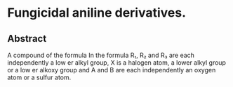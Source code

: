 # Fungicidal aniline derivatives.

## Abstract
A compound of the formula In the formula R₁, R₂ and R₃ are each independently a low er alkyl group, X is a halogen atom, a lower alkyl group or a low er alkoxy group and A and B are each independently an oxygen atom or a sulfur atom.